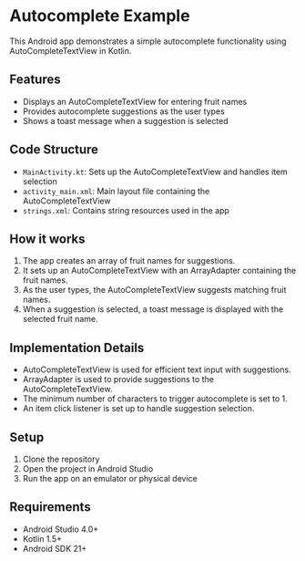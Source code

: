 # Autocomplete Example

This Android app demonstrates a simple autocomplete functionality using AutoCompleteTextView in Kotlin.

## Features

- Displays an AutoCompleteTextView for entering fruit names
- Provides autocomplete suggestions as the user types
- Shows a toast message when a suggestion is selected

## Code Structure

- `MainActivity.kt`: Sets up the AutoCompleteTextView and handles item selection
- `activity_main.xml`: Main layout file containing the AutoCompleteTextView
- `strings.xml`: Contains string resources used in the app

## How it works

1. The app creates an array of fruit names for suggestions.
2. It sets up an AutoCompleteTextView with an ArrayAdapter containing the fruit names.
3. As the user types, the AutoCompleteTextView suggests matching fruit names.
4. When a suggestion is selected, a toast message is displayed with the selected fruit name.

## Implementation Details

- AutoCompleteTextView is used for efficient text input with suggestions.
- ArrayAdapter is used to provide suggestions to the AutoCompleteTextView.
- The minimum number of characters to trigger autocomplete is set to 1.
- An item click listener is set up to handle suggestion selection.

## Setup

1. Clone the repository
2. Open the project in Android Studio
3. Run the app on an emulator or physical device

## Requirements

- Android Studio 4.0+
- Kotlin 1.5+
- Android SDK 21+

